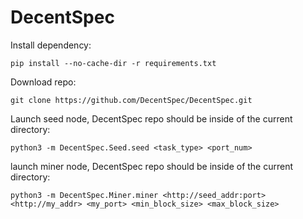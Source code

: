 # DecentSpec

Install dependency:
```
pip install --no-cache-dir -r requirements.txt
```

Download repo:
```
git clone https://github.com/DecentSpec/DecentSpec.git
```

Launch seed node, DecentSpec repo should be inside of the current directory:
```
python3 -m DecentSpec.Seed.seed <task_type> <port_num>
```

launch miner node, DecentSpec repo should be inside of the current directory:
```
python3 -m DecentSpec.Miner.miner <http://seed_addr:port> <http://my_addr> <my_port> <min_block_size> <max_block_size>
```
